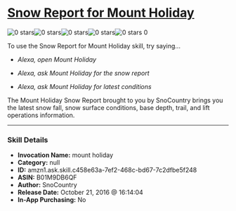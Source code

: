# [Snow Report for Mount Holiday](http://alexa.amazon.com/#skills/amzn1.ask.skill.c458e63a-7ef2-468c-bd67-7c2dfbe5f248)
![0 stars](../../images/ic_star_border_black_18dp_1x.png)![0 stars](../../images/ic_star_border_black_18dp_1x.png)![0 stars](../../images/ic_star_border_black_18dp_1x.png)![0 stars](../../images/ic_star_border_black_18dp_1x.png)![0 stars](../../images/ic_star_border_black_18dp_1x.png) 0

To use the Snow Report for Mount Holiday skill, try saying...

* *Alexa, open Mount Holiday*

* *Alexa, ask Mount Holiday for the snow report*

* *Alexa, ask Mount Holiday for latest conditions*

The Mount Holiday Snow Report brought to you by SnoCountry brings you the latest snow fall, snow surface conditions,  base depth, trail, and lift operations information.

***

### Skill Details

* **Invocation Name:** mount holiday
* **Category:** null
* **ID:** amzn1.ask.skill.c458e63a-7ef2-468c-bd67-7c2dfbe5f248
* **ASIN:** B01M9DB6QF
* **Author:** SnoCountry
* **Release Date:** October 21, 2016 @ 16:14:04
* **In-App Purchasing:** No
